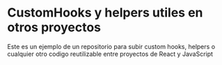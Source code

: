 # CustomHooks y helpers utiles en otros proyectos

Este es un ejemplo de un repositorio para subir custom hooks, helpers o cualquier otro codigo reutilizable entre proyectos de React y JavaScript